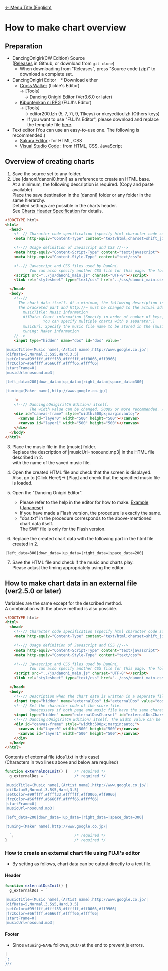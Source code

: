 [<- Menu Title (English)](Sidebar-En.html)
# How to make chart overview

## Preparation
- DancingOnigiri(CW Edition) Source  
([Releases](https://github.com/cwtickle/danoniplus/releases) in Github, or download from `git clone`)
  - When downloading from "Releases", press "Source code (zip)" to download a complete set.
- DancingOnigiri Editor　* Download either
  - [Cross Walker](http://cw7.sakura.ne.jp/) (tickle's Editor)  
-> [Tools]   
　-> Dancing Onigiri Editor (Ver3.6.0 or later)
  - [Kibuntenkan ni RPG](http://www.kt-rpg.sakura.ne.jp/) (FUJI's Editor)  
-> [Tools]   
　-> editor200.lzh (5, 7, 7i, 9, 11keys) or nkeyeditor.lzh (Others keys)  
    - If you want to use "FUJI's Editor", please download and replace the template file [here](https://cw7.sakura.ne.jp/gift/editorFuji_templateHTML5.zip).  
- Text editor (You can use an easy-to-use one. The following is recommended.)  
  - [Sakura Editor](https://sakura-editor.github.io/) : for HTML, CSS  
  - [Visual Studio Code](https://code.visualstudio.com/) : from HTML, CSS, JavaScript  

## Overview of creating charts

1. Save the source set to any folder.  
2. Use [danoni/danoni0.html] as a reference to create an HTML base.  
At a minimum, the following description is required. (Copy and paste available)    
Place the save destination in the [danoni] folder or any folder in the same hierarchy.  
Detailed settings are possible in the charts header.  
See [Charts Header Specification](dos_header-En.html) for details.  
```html
<!DOCTYPE html>
<html>
  <head>
    <!--// Character code specification (specify html character code such as Shift_jis, UTF-8) //-->
    <meta http-equiv="Content-Type" content="text/html;charset=shift_jis">

    <!--// Usage definition of Javascript and CSS //-->
    <meta http-equiv="Content-Script-Type" content="text/javascript">
    <meta http-equiv="Content-Style-Type" content="text/css">

    <!--// Javascript and CSS files used by DanOni. 
           You can also specify another CSS file for this page. The following are required. //-->
    <script src="../js/danoni_main.js" charset="UTF-8"></script>
    <link rel="stylesheet" type="text/css" href="../css/danoni_main.css">

  </head>
  <body>
    <!--//
      The chart data itself. At a minimum, the following description is required.  
      The bracketed part and http://~ must be changed to the actual address.  
        musicTitle: Music information
        difData: Chart information (Specify in order of number of keys, chart name, initial speed.
                 You can specify multiple charts with $ separator.)
        musicUrl: Specify the music file name to be stored in the [music] folder.
        tuning: Maker information
    //-->
    <input type="hidden" name="dos" id="dos" value='

|musicTitle=(Music name),(Artist name),http://www.google.co.jp/|
|difData=5,Normal,3.5$5,Hard,3.5|
|setColor=#99ffff,#ffff33,#ffffff,#ff0066,#ff9966|
|frzColor=#66ffff,#6666ff,#ffff66,#ffff66|
|startFrame=0|
|musicUrl=nosound.mp3|

|left_data=200|down_data=|up_data=|right_data=|space_data=300|

|tuning=(Maker name),http://www.google.co.jp/|

    '>
    <!--// Dancing☆Onigiri(CW Edition) itself. 
           The width value can be changed. 500px or more recommended. //-->
    <div id="canvas-frame" style="width:500px;margin:auto;">
      <canvas id="layer0" width="500" height="500"></canvas>
      <canvas id="layer1" width="500" height="500"></canvas>
    </div>
  </body>
</html>
```

3. Place the music file in the [music] folder.  
Replace the description of |musicUrl=nosound.mp3| in the HTML file described in 2.   
with the name of the saved music file.  

4. Open the created HTML file and check that the screen is displayed.  
Also, go to [Click Here!]-> [Play] and check that the specified music file is loaded.  

5. Open the "Dancing Onigiri Editor".
   - Please refer to the help in the editor for how to make. [Example (Japanese)](http://cw7.sakura.ne.jp/gift/editor/editorhelp.html)  
   - If you have made a Flash version, the procedure is exactly the same.  
   - "dos.txt" in the procedure corresponds to the above-mentioned chart data itself.  
The SWF file is only for the Flash version.  

6. Replace the created chart data with the following part in the html file created in 2.  
```
|left_data=300|down_data=|up_data=|right_data=|space_data=200|
```

7. Save the HTML file and check if the music and charts play.  
Please adjust the timing appropriately using the editor.  

## How to make chart data in an external file (ver2.5.0 or later)
Variables are the same except for the described method.  
A combination with the above method is also possible.

```html
<!DOCTYPE html>
<html>
  <head>
    <!--// Character code specification (specify html character code such as Shift_jis, UTF-8) //-->
    <meta http-equiv="Content-Type" content="text/html;charset=shift_jis">

    <!--// Usage definition of Javascript and CSS //-->
    <meta http-equiv="Content-Script-Type" content="text/javascript">
    <meta http-equiv="Content-Style-Type" content="text/css">

    <!--// Javascript and CSS files used by DanOni. 
           You can also specify another CSS file for this page. The following are required. //-->
    <script src="../js/danoni_main.js" charset="UTF-8"></script>
    <link rel="stylesheet" type="text/css" href="../css/danoni_main.css">

  </head>
  <body>
    <!--// Description when the chart data is written in a separate file //-->
    <input type="hidden" name="externalDos" id="externalDos" value="dos1.txt">
    <!--// Set the character code of the score file. 
           Unnecessary if both page and music file have the same character code. //-->
    <input type="hidden" name="externalDosCharset" id="externalDosCharset" value="Shift_JIS">
    <!--// Dancing☆Onigiri(CW Edition) itself. The width value can be changed. 500px or more recommended. //-->
    <div id="canvas-frame" style="width:500px;margin:auto;">
      <canvas id="layer0" width="500" height="500"></canvas>
      <canvas id="layer1" width="500" height="500"></canvas>
    </div>
  </body>
</html>
```

Contents of external file (dos1.txt in this case)  
(Characters in two lines above and below are required)
```javascript
function externalDosInit() {   /* required */
  g_externalDos = `            /* required */

|musicTitle=(Music name),(Artist name),http://www.google.co.jp/|
|difData=5,Normal,3.5$5,Hard,3.5|
|setColor=#99ffff,#ffff33,#ffffff,#ff0066,#ff9966|
|frzColor=#66ffff,#6666ff,#ffff66,#ffff66|
|startFrame=0|
|musicUrl=nosound.mp3|

|left_data=200|down_data=|up_data=|right_data=|space_data=300|

|tuning=(Maker name),http://www.google.co.jp/|

  `;                           /* required */
}                              /* required */
```

### How to create an external chart file using FUJI's editor
- By setting as follows, chart data can be output directly to a text file.

#### Header
```javascript
function externalDosInit() {
  g_externalDos = `

|musicTitle=(Music name),(Artist name),http://www.google.co.jp/|
|difData=5,Normal,3.5$5,Hard,3.5|
|setColor=#99ffff,#ffff33,#ffffff,#ff0066,#ff9966|
|frzColor=#66ffff,#6666ff,#ffff66,#ffff66|
|startFrame=0|
|musicUrl=nosound.mp3|
```
#### Footer
- Since `&tuning=NAME` follows, put`//`at the end to prevent js errors.
```javascript
|
`;
}//
```